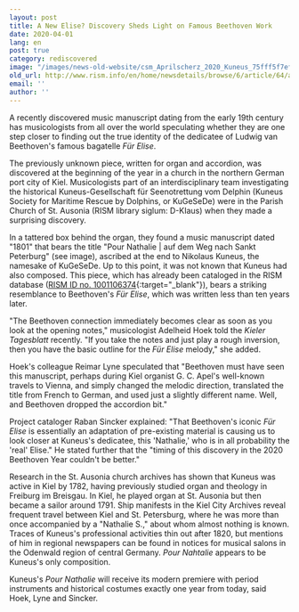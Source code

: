 ```yaml
---
layout: post
title: A New Elise? Discovery Sheds Light on Famous Beethoven Work
date: 2020-04-01
lang: en
post: true
category: rediscovered
image: "/images/news-old-website/csm_Aprilscherz_2020_Kuneus_75fff5f7ef.jpg"
old_url: http://www.rism.info/en/home/newsdetails/browse/6/article/64/a-new-elise-discovery-sheds-light-on-famous-beethoven-work.html
email: ''
author: ''
---
```


A recently discovered music manuscript dating from the early 19th century has musicologists from all over the world speculating whether they are one step closer to finding out the true identity of the dedicatee of Ludwig van Beethoven's famous bagatelle _Für Elise_.

The previously unknown piece, written for organ and accordion, was discovered at the beginning of the year in a church in the northern German port city of Kiel. Musicologists part of an interdisciplinary team investigating the historical Kuneus-Gesellschaft für Seenotrettung vom Delphin (Kuneus Society for Maritime Rescue by Dolphins, or KuGeSeDe) were in the Parish Church of St. Ausonia (RISM library siglum: D-KIaus) when they made a surprising discovery.

In a tattered box behind the organ, they found a music manuscript dated "1801" that bears the title "Pour Nathalie \| auf dem Weg nach Sankt Peterburg" (see image), ascribed at the end to Nikolaus Kuneus, the namesake of KuGeSeDe. Up to this point, it was not known that Kuneus had also composed. This piece, which has already been cataloged in the RISM database ([RISM ID no. 1001106374](https://opac.rism.info/search?id=1001106374&View=rism){:target="_blank"}), bears a striking resemblance to Beethoven's _Für Elise_, which was written less than ten years later.

"The Beethoven connection immediately becomes clear as soon as you look at the opening notes," musicologist Adelheid Hoek told the _Kieler Tagesblatt_ recently. "If you take the notes and just play a rough inversion, then you have the basic outline for the _Für Elise_ melody," she added.

Hoek's colleague Reimar Lyne speculated that "Beethoven must have seen this manuscript, perhaps during Kiel organist G. C. Apel's well-known travels to Vienna, and simply changed the melodic direction, translated the title from French to German, and used just a slightly different name. Well, and Beethoven dropped the accordion bit."

Project cataloger Raban Sincker explained: "That Beethoven's iconic _Für Elise_ is essentially an adaptation of pre-existing material is causing us to look closer at Kuneus's dedicatee, this 'Nathalie,' who is in all probability the 'real' Elise." He stated further that the "timing of this discovery in the 2020 Beethoven Year couldn't be better."

Research in the St. Ausonia church archives has shown that Kuneus was active in Kiel by 1782, having previously studied organ and theology in Freiburg im Breisgau. In Kiel, he played organ at St. Ausonia but then became a sailor around 1791. Ship manifests in the Kiel City Archives reveal frequent travel between Kiel and St. Petersburg, where he was more than once accompanied by a "Nathalie S.," about whom almost nothing is known. Traces of Kuneus's professional activities thin out after 1820, but mentions of him in regional newspapers can be found in notices for musical salons in the Odenwald region of central Germany. _Pour Nahtalie_ appears to be Kuneus's only composition.

Kuneus's _Pour Nathalie_ will receive its modern premiere with period instruments and historical costumes exactly one year from today, said Hoek, Lyne and Sincker.
